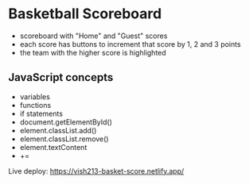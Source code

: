 # Basketball Scoreboard

- scoreboard with "Home" and "Guest" scores
- each score has buttons to increment that score by 1, 2 and 3 points
- the team with the higher score is highlighted

## JavaScript concepts

- variables
- functions
- if statements
- document.getElementById()
- element.classList.add()
- element.classList.remove()
- element.textContent
- +=

Live deploy: https://vish213-basket-score.netlify.app/
